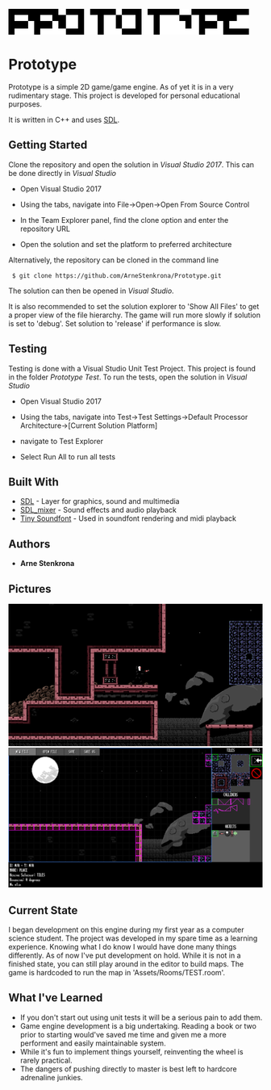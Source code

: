 ![In-Game Example](https://raw.githubusercontent.com/ArneStenkrona/Prototype/master/Examples%20Images/prototypeLogo.PNG)

# Prototype

Prototype is a simple 2D game/game engine. As of yet it is in a very 
rudimentary stage. This project is developed for personal educational purposes.

It is written in C++ and uses [SDL](https://www.libsdl.org/).


## Getting Started

Clone the repository and open the solution in *Visual Studio 2017*. 
This can be done directly in *Visual Studio*

* Open Visual Studio 2017

* Using the tabs, navigate into File->Open->Open From Source Control

* In the Team Explorer panel, find the clone option and enter the repository URL

* Open the solution and set the platform to preferred architecture

Alternatively, the repository can be cloned in the command line

```
 $ git clone https://github.com/ArneStenkrona/Prototype.git
```
The solution can then be opened in *Visual Studio*.

It is also recommended to set the solution explorer to 'Show All Files' to get a
proper view of the file hierarchy. The game will run more slowly if solution is set to
'debug'. Set solution to 'release' if performance is slow.

## Testing

Testing is done with a Visual Studio Unit Test Project. This project is found in the folder *Prototype Test*. 
To run the tests, open the solution in *Visual Studio*

* Open Visual Studio 2017

* Using the tabs, navigate into Test->Test Settings->Default Processor Architecture->[Current Solution Platform]

* navigate to Test Explorer

* Select Run All to run all tests

## Built With

* [SDL](https://www.libsdl.org/) - Layer for graphics, sound and multimedia
* [SDL_mixer](https://www.libsdl.org/projects/SDL_mixer/) - Sound effects and audio playback
* [Tiny Soundfont](https://github.com/schellingb/TinySoundFont) - Used in soundfont rendering and midi playback

## Authors

* **Arne Stenkrona** 

## Pictures
![In-Game Example](https://raw.githubusercontent.com/ArneStenkrona/Prototype/master/Examples%20Images/example1.png)
![Editor Example](https://raw.githubusercontent.com/ArneStenkrona/Prototype/master/Examples%20Images/example2.png)

## Current State
I began development on this engine during my first year as a computer science student.
The project was developed in my spare time as a learning experience. Knowing what I do know I would have done many things differently. As of now I've put development on hold. While it is not in a finished state, you can still play around in the editor to build maps. The game is hardcoded to run the map in 'Assets/Rooms/TEST.room'.

## What I've Learned
* If you don't start out using unit tests it will be a serious pain to add them.
* Game engine development is a big undertaking. Reading a book or two prior to starting would've saved me time and given me a more performent and easily maintainable system.
* While it's fun to implement things yourself, reinventing the wheel is rarely practical.
* The dangers of pushing directly to master is best left to hardcore adrenaline junkies.
